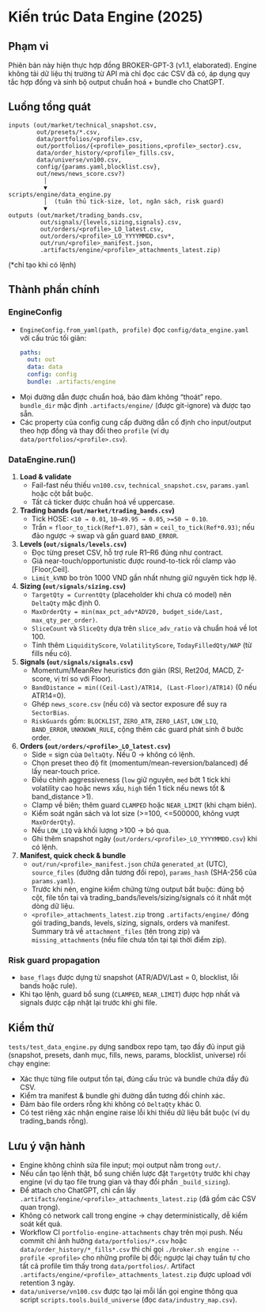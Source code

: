 # Kiến trúc Data Engine (2025)

## Phạm vi

Phiên bản này hiện thực hợp đồng BROKER-GPT-3 (v1.1, elaborated). Engine không tải dữ liệu thị trường từ API mà chỉ đọc các CSV đã có, áp dụng quy tắc hợp đồng và sinh bộ output chuẩn hoá + bundle cho ChatGPT.

## Luồng tổng quát

```
inputs (out/market/technical_snapshot.csv,
        out/presets/*.csv,
        data/portfolios/<profile>.csv,
        out/portfolios/{<profile>_positions,<profile>_sector}.csv,
        data/order_history/<profile>_fills.csv,
        data/universe/vn100.csv,
        config/{params.yaml,blocklist.csv},
        out/news/news_score.csv?)
          │
          ▼
scripts/engine/data_engine.py
          │  (tuân thủ tick-size, lot, ngân sách, risk guard)
          ▼
outputs (out/market/trading_bands.csv,
         out/signals/{levels,sizing,signals}.csv,
         out/orders/<profile>_LO_latest.csv,
         out/orders/<profile>_LO_YYYYMMDD.csv*,
         out/run/<profile>_manifest.json,
         .artifacts/engine/<profile>_attachments_latest.zip)
```

(*chỉ tạo khi có lệnh)

## Thành phần chính

### EngineConfig

- `EngineConfig.from_yaml(path, profile)` đọc `config/data_engine.yaml` với cấu trúc tối giản:
  ```yaml
  paths:
    out: out
    data: data
    config: config
    bundle: .artifacts/engine
  ```
- Mọi đường dẫn được chuẩn hoá, bảo đảm không “thoát” repo. `bundle_dir` mặc định `.artifacts/engine/` (được git-ignore) và được tạo sẵn.
- Các property của config cung cấp đường dẫn cố định cho input/output theo hợp đồng và thay đổi theo `profile` (ví dụ `data/portfolios/<profile>.csv`).

### DataEngine.run()

1. **Load & validate**
   - Fail-fast nếu thiếu `vn100.csv`, `technical_snapshot.csv`, `params.yaml` hoặc cột bắt buộc.
   - Tất cả ticker được chuẩn hoá về uppercase.
2. **Trading bands (`out/market/trading_bands.csv`)**
   - Tick HOSE: `<10 → 0.01`, `10–49.95 → 0.05`, `>=50 → 0.10`.
   - Trần = `floor_to_tick(Ref*1.07)`, sàn = `ceil_to_tick(Ref*0.93)`; nếu đảo ngược → swap và gắn guard `BAND_ERROR`.
3. **Levels (`out/signals/levels.csv`)**
   - Đọc từng preset CSV, hỗ trợ rule R1–R6 đúng như contract.
   - Giá near-touch/opportunistic được round-to-tick rồi clamp vào [Floor,Ceil].
   - `Limit_kVND` bo tròn 1000 VND gần nhất nhưng giữ nguyên tick hợp lệ.
4. **Sizing (`out/signals/sizing.csv`)**
   - `TargetQty = CurrentQty` (placeholder khi chưa có model) nên `DeltaQty` mặc định 0.
   - `MaxOrderQty = min(max_pct_adv*ADV20, budget_side/Last, max_qty_per_order)`.
   - `SliceCount` và `SliceQty` dựa trên `slice_adv_ratio` và chuẩn hoá về lot 100.
   - Tính thêm `LiquidityScore`, `VolatilityScore`, `TodayFilledQty/WAP` (từ fills nếu có).
5. **Signals (`out/signals/signals.csv`)**
   - Momentum/MeanRev heuristics đơn giản (RSI, Ret20d, MACD, Z-score, vị trí so với Floor).
   - `BandDistance = min((Ceil-Last)/ATR14, (Last-Floor)/ATR14)` (0 nếu ATR14=0).
   - Ghép `news_score.csv` (nếu có) và sector exposure để suy ra `SectorBias`.
   - `RiskGuards` gồm: `BLOCKLIST`, `ZERO_ATR`, `ZERO_LAST`, `LOW_LIQ`, `BAND_ERROR`, `UNKNOWN_RULE`, cộng thêm các guard phát sinh ở bước order.
6. **Orders (`out/orders/<profile>_LO_latest.csv`)**
   - Side = sign của `DeltaQty`. Nếu 0 → không có lệnh.
   - Chọn preset theo độ fit (momentum/mean-reversion/balanced) để lấy near-touch price.
   - Điều chỉnh aggressiveness (`low` giữ nguyên, `med` bớt 1 tick khi volatility cao hoặc news xấu, `high` tiến 1 tick nếu news tốt & band_distance >1).
   - Clamp về biên; thêm guard `CLAMPED` hoặc `NEAR_LIMIT` (khi chạm biên).
   - Kiểm soát ngân sách và lot size (>=100, <=500000, không vượt `MaxOrderQty`).
   - Nếu `LOW_LIQ` và khối lượng >100 → bỏ qua.
   - Ghi thêm snapshot ngày (`out/orders/<profile>_LO_YYYYMMDD.csv`) khi có lệnh.
7. **Manifest, quick check & bundle**
   - `out/run/<profile>_manifest.json` chứa `generated_at` (UTC), `source_files` (đường dẫn tương đối repo), `params_hash` (SHA-256 của `params.yaml`).
   - Trước khi nén, engine kiểm chứng từng output bắt buộc: đúng bộ cột, file tồn tại và trading_bands/levels/sizing/signals có ít nhất một dòng dữ liệu.
   - `<profile>_attachments_latest.zip` trong `.artifacts/engine/` đóng gói trading_bands, levels, sizing, signals, orders và manifest. Summary trả về `attachment_files` (tên trong zip) và `missing_attachments` (nếu file chưa tồn tại tại thời điểm zip).

### Risk guard propagation

- `base_flags` được dựng từ snapshot (ATR/ADV/Last = 0, blocklist, lỗi bands hoặc rule).
- Khi tạo lệnh, guard bổ sung (`CLAMPED`, `NEAR_LIMIT`) được hợp nhất và signals được cập nhật lại trước khi ghi file.

## Kiểm thử

`tests/test_data_engine.py` dựng sandbox repo tạm, tạo đầy đủ input giả (snapshot, presets, danh mục, fills, news, params, blocklist, universe) rồi chạy engine:
- Xác thực từng file output tồn tại, đúng cấu trúc và bundle chứa đầy đủ CSV.
- Kiểm tra manifest & bundle ghi đường dẫn tương đối chính xác.
- Đảm bảo file orders rỗng khi không có `DeltaQty` khác 0.
- Có test riêng xác nhận engine raise lỗi khi thiếu dữ liệu bắt buộc (ví dụ trading_bands rỗng).

## Lưu ý vận hành

- Engine không chỉnh sửa file input; mọi output nằm trong `out/`.
- Nếu cần tạo lệnh thật, bổ sung chiến lược đặt `TargetQty` trước khi chạy engine (ví dụ tạo file trung gian và thay đổi phần `_build_sizing`).
- Để attach cho ChatGPT, chỉ cần lấy `.artifacts/engine/<profile>_attachments_latest.zip` (đã gồm các CSV quan trọng).
- Không có network call trong engine → chạy deterministically, dễ kiểm soát kết quả.
- Workflow CI `portfolio-engine-attachments` chạy trên mọi push. Nếu commit chỉ ảnh hưởng `data/portfolios/*.csv` hoặc `data/order_history/*_fills*.csv` thì chỉ gọi `./broker.sh engine --profile <profile>` cho những profile bị đổi; ngược lại chạy tuần tự cho tất cả profile tìm thấy trong `data/portfolios/`. Artifact `.artifacts/engine/<profile>_attachments_latest.zip` được upload với retention 3 ngày.
- `data/universe/vn100.csv` được tạo lại mỗi lần gọi engine thông qua script `scripts.tools.build_universe` (đọc `data/industry_map.csv`).
